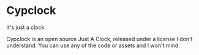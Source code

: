 # Cypclock
 It's just a clock


Cypclock is an open source Just A Clock, released under a license I don't understand. You can use any of the code or assets and I won't mind.

